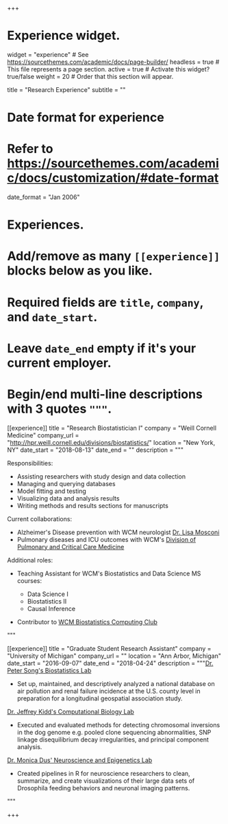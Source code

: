 +++
# Experience widget.
widget = "experience"  # See https://sourcethemes.com/academic/docs/page-builder/
headless = true  # This file represents a page section.
active = true  # Activate this widget? true/false
weight = 20  # Order that this section will appear.

title = "Research Experience"
subtitle = ""

# Date format for experience
#   Refer to https://sourcethemes.com/academic/docs/customization/#date-format
date_format = "Jan 2006"

# Experiences.
#   Add/remove as many `[[experience]]` blocks below as you like.
#   Required fields are `title`, `company`, and `date_start`.
#   Leave `date_end` empty if it's your current employer.
#   Begin/end multi-line descriptions with 3 quotes `"""`.
[[experience]]
  title = "Research Biostatistician I"
  company = "Weill Cornell Medicine"
  company_url = "http://hpr.weill.cornell.edu/divisions/biostatistics/"
  location = "New York, NY"
  date_start = "2018-08-13"
  date_end = ""
  description = """
  
  Responsibilities:
  
  * Assisting researchers with study design and data collection
  * Managing and querying databases
  * Model fitting and testing
  * Visualizing data and analysis results
  * Writing methods and results sections for manuscripts
  
  Current collaborations:
  
  * Alzheimer's Disease prevention with WCM neurologist [Dr. Lisa Mosconi](https://www.lisamosconi.com/)
  * Pulmonary diseases and ICU outcomes with WCM's [Division of Pulmonary and Critical Care Medicine](https://medicine.weill.cornell.edu/divisions-programs/pulmonary-critical-care-medicine)
  
  Additional roles:
  
  * Teaching Assistant for WCM's Biostatistics and Data Science MS courses:
  
     * Data Science I
     * Biostatistics II
     * Causal Inference
     
  * Contributor to [WCM Biostatistics Computing Club](https://wcm-computing-club.github.io/)
  
  """

[[experience]]
  title = "Graduate Student Research Assistant"
  company = "University of Michigan"
  company_url = ""
  location = "Ann Arbor, Michigan"
  date_start = "2016-09-07"
  date_end = "2018-04-24"
  description = """[Dr. Peter Song's Biostatistics Lab](http://www.umich.edu/~songlab/)
  
  * Set up, maintained, and descriptively analyzed a national database on air pollution and renal failure incidence at the U.S. county level in preparation for a longitudinal geospatial association study.
  
  [Dr. Jeffrey Kidd's Computational Biology Lab](http://genome.med.umich.edu/kidd-lab/)
  
  * Executed and evaluated methods for detecting chromosomal inversions in the dog genome e.g. pooled clone sequencing abnormalities, SNP linkage disequilibrium decay irregularities, and principal component analysis. 
  
  [Dr. Monica Dus' Neuroscience and Epigenetics Lab](https://sites.lsa.umich.edu/dus-lab/)
  
  * Created pipelines in R for neuroscience researchers to clean, summarize, and create visualizations of their large data sets of Drosophila feeding behaviors and neuronal imaging patterns.
  
  """

+++
